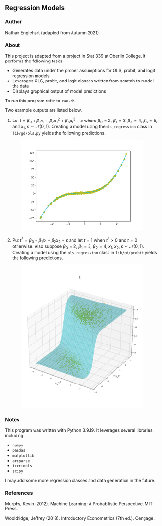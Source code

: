 ## Regression Models

### Author

Nathan Englehart (adapted from Autumn 2021)

### About

This project is adapted from a project in Stat 339 at Oberlin College. It performs the following tasks:

* Generates data under the proper assumptions for OLS, probit, and logit regression models
* Leverages OLS, probit, and logit classes written from scratch to model the data 
* Displays graphical output of model predictions

To run this program refer to `run.sh`. 

Two example outputs are listed below. 

1. Let $t = \beta_0 + \beta_1 x_1 + \beta_2 x_1^2 + \beta_3 x_1^3 + \varepsilon$ where $\beta_0 = 2$, $\beta_1 = 3$, $\beta_2 = 4$, $\beta_3 = 5$, and $x_1, \varepsilon \sim \mathcal{N}(0,1)$. Creating a model using the`ols_regression` class in `lib/gd/ols.py` yields the following predictions.

<p align="center">
<img src="figs/polynomial_ols.png" alt="polynomial ols regression" width="400"/>
</p>

<!--![Mulitvariate Regression](figs/multivariate_ols.png)-->
 
2. Put $t^{\ast} = \beta_0 + \beta_1 x_1 + \beta_2 x_2 + \varepsilon$ and let $t=1$ when $t^{\ast} > 0$ and $t=0$ otherwise. Also suppose $\beta_0 = 2$, $\beta_1 = 3$, $\beta_2 = 4$, $x_1, x_2, \varepsilon \sim \mathcal{N}(0,1)$. Creating a model using the `ols_regression` class in `lib/gd/probit` yields the following predictions.

<p align="center">
<img src="figs/multivariate_probit.png" alt="multivariate probit regression" width="400"/>
</p>

### Notes

This program was written with Python 3.9.19. It leverages several libraries including:

* `numpy`
* `pandas`
* `matplotlib`
* `argparse`
* `itertools`
* `scipy` 

I may add some more regression classes and data generation in the future.

### References

Murphy, Kevin (2012). Machine Learning: A Probabilistic Perspective. MIT Press.

Wooldridge, Jeffrey (2018). Introductory Econometrics (7th ed.). Cengage.
